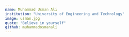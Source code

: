 ```yaml
---
name: Muhammad Usman Ali
institution: "University of Engineering and Technology"
image: usman.jpg
quote: "Believe in yourself"
github: muhammadosmanali
---
```

